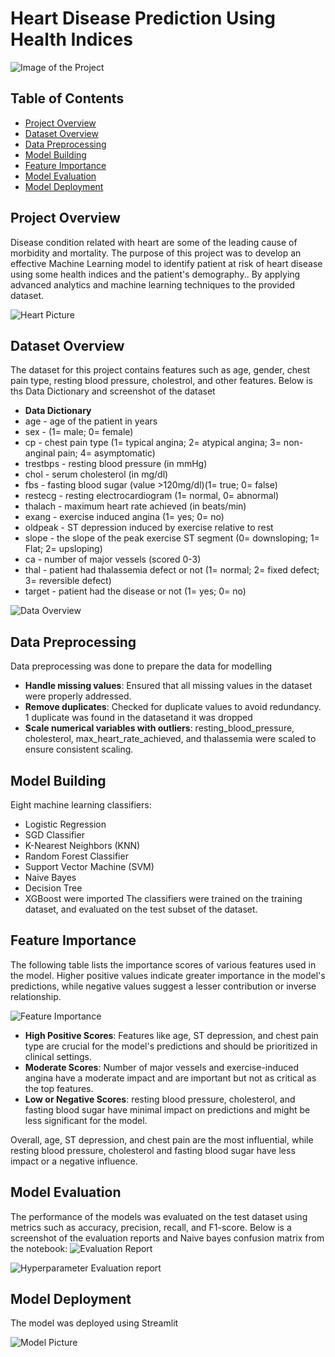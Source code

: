 # Heart Disease Prediction Using Health Indices

![Image of the Project](image_1.jpg)



## Table of Contents
- [Project Overview](#project-overview)
- [Dataset Overview](#dataset-overview)
- [Data Preprocessing](#data-preprocessing)
- [Model Building](#model-building)
- [Feature Importance](#feature-importance)
- [Model Evaluation](#model-evaluation)
- [Model Deployment](#model-deployment)


## Project Overview
Disease condition related with heart are some of the leading cause of morbidity and mortality. The purpose of this project was to develop an effective Machine Learning model 
to identify patient at risk of heart disease using some health indices and the patient's demography.. By applying advanced analytics and machine learning techniques to the 
provided dataset.

![Heart Picture](image_2.jpg)


## Dataset Overview
The dataset for this project contains features such as age, gender, chest pain type, resting blood pressure, cholestrol, and other features.
Below is ths Data Dictionary and screenshot of the dataset

- **Data Dictionary**
- age - age of the patient in years
- sex - (1= male; 0= female)
- cp - chest pain type (1= typical angina; 2= atypical angina; 3= non-anginal pain; 4= asymptomatic)
- trestbps - resting blood pressure (in mmHg)
- chol - serum cholesterol (in mg/dl)
- fbs - fasting blood sugar (value >120mg/dl)(1= true; 0= false)
- restecg - resting electrocardiogram (1= normal, 0= abnormal)
- thalach - maximum heart rate achieved (in beats/min)
- exang - exercise induced angina (1= yes; 0= no)
- oldpeak - ST depression induced by exercise relative to rest
- slope - the slope of the peak exercise ST segment (0= downsloping; 1= Flat; 2= upsloping)
- ca - number of major vessels (scored 0-3)
- thal - patient had thalassemia defect or not (1= normal; 2= fixed defect; 3= reversible defect)
- target - patient had the disease or not (1= yes; 0= no)

![Data Overview](#image_4.jpg)


## Data Preprocessing
Data preprocessing was done to prepare the data for modelling
- **Handle missing values**: Ensured that all missing values in the dataset were properly addressed.
- **Remove duplicates**: Checked for duplicate values to avoid redundancy. 1 duplicate was found in the datasetand it was dropped
- **Scale numerical variables with outliers**: resting_blood_pressure, cholesterol, max_heart_rate_achieved, and thalassemia were scaled to ensure consistent scaling.


## Model Building
Eight machine learning classifiers:
- Logistic Regression
- SGD Classifier
- K-Nearest Neighbors (KNN)
- Random Forest Classifier
- Support Vector Machine (SVM)
- Naive Bayes
- Decision Tree 
- XGBoost were imported
The classifiers were trained on the training dataset, and evaluated on the test subset of the dataset.


## Feature Importance
The following table lists the importance scores of various features used in the model. Higher positive values indicate greater importance 
in the model's predictions, while negative values suggest a lesser contribution or inverse relationship.

![Feature Importance](image_5.jpg)

- **High Positive Scores**: Features like age, ST depression, and chest pain type are crucial for the model's predictions and should be prioritized in clinical settings.
- **Moderate Scores**: Number of major vessels and exercise-induced angina have a moderate impact and are important but not as critical as the top features.
- **Low or Negative Scores**: resting blood pressure, cholesterol, and fasting blood sugar have minimal impact on predictions and might be less significant for the model.

Overall, age, ST depression, and chest pain are the most influential, while resting blood pressure, cholesterol and fasting blood sugar have less impact or a negative influence.


## Model Evaluation
The performance of the models was evaluated on the test dataset using metrics such as accuracy, precision, recall, and F1-score.
Below is a screenshot of the evaluation reports and Naive bayes confusion matrix from the notebook:
![Evaluation Report](image_6.jpg)

![Hyperparameter Evaluation report](image_7.jpg)


## Model Deployment
The model was deployed using Streamlit

![Model Picture](image.8.jpg)
